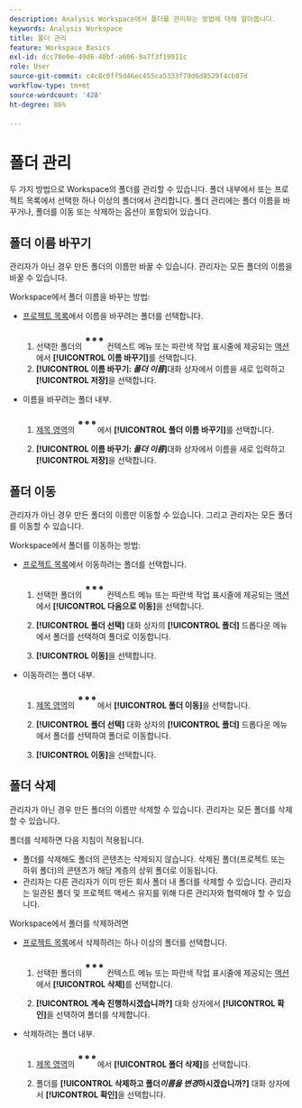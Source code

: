 ```yaml
---
description: Analysis Workspace에서 폴더를 관리하는 방법에 대해 알아봅니다.
keywords: Analysis Workspace
title: 폴더 관리
feature: Workspace Basics
exl-id: dcc78e0e-49d6-40bf-a606-9a7f3f19911c
role: User
source-git-commit: c4c8c0ff5d46ec455ca5333f79d6d8529f4cb87d
workflow-type: tm+mt
source-wordcount: '428'
ht-degree: 86%

---
```



# 폴더 관리

두 가지 방법으로 Workspace의 폴더를 관리할 수 있습니다. 폴더 내부에서 또는 프로젝트 목록에서 선택한 하나 이상의 폴더에서 관리합니다. 폴더 관리에는 폴더 이름을 바꾸거나, 폴더를 이동 또는 삭제하는 옵션이 포함되어 있습니다.

## 폴더 이름 바꾸기

관리자가 아닌 경우 만든 폴더의 이름만 바꿀 수 있습니다. 관리자는 모든 폴더의 이름을 바꿀 수 있습니다.

Workspace에서 폴더 이름을 바꾸는 방법:

* [프로젝트 목록](/help/analysis-workspace/build-workspace-project/freeform-overview.md#project-list)에서 이름을 바꾸려는 폴더를 선택합니다.

   1. 선택한 폴더의 ![More](/help/assets/icons/More.svg) 컨텍스트 메뉴 또는 파란색 작업 표시줄에 제공되는 [액션](/help/analysis-workspace/build-workspace-project/freeform-overview.md#actions)에서 **[!UICONTROL 이름 바꾸기]**&#x200B;를 선택합니다.
   1. **[!UICONTROL 이름 바꾸기: *폴더 이름&#x200B;*]**&#x200B;대화 상자에서 이름을 새로 입력하고&#x200B;**[!UICONTROL 저장&#x200B;]**&#x200B;을 선택합니다.

* 이름을 바꾸려는 폴더 내부.

   1. [제목 영역](/help/analysis-workspace/build-workspace-project/freeform-overview.md#title-area)의 ![More](/help/assets/icons/More.svg)에서 **[!UICONTROL 폴더 이름 바꾸기]**&#x200B;를 선택합니다.

   1. **[!UICONTROL 이름 바꾸기: *폴더 이름&#x200B;*]**&#x200B;대화 상자에서 이름을 새로 입력하고&#x200B;**[!UICONTROL 저장&#x200B;]**&#x200B;을 선택합니다.


## 폴더 이동

관리자가 아닌 경우 만든 폴더의 이름만 이동할 수 있습니다. 그리고 관리자는 모든 폴더를 이동할 수 있습니다.

Workspace에서 폴더를 이동하는 방법:

* [프로젝트 목록](/help/analysis-workspace/build-workspace-project/freeform-overview.md#project-list)에서 이동하려는 폴더를 선택합니다.

   1. 선택한 폴더의 ![More](/help/assets/icons/More.svg) 컨텍스트 메뉴 또는 파란색 작업 표시줄에 제공되는 [액션](/help/analysis-workspace/build-workspace-project/freeform-overview.md#actions)에서 **[!UICONTROL 다음으로 이동]**&#x200B;을 선택합니다.
   1. **[!UICONTROL 폴더 선택]** 대화 상자의 **[!UICONTROL 폴더]** 드롭다운 메뉴에서 폴더를 선택하여 폴더로 이동합니다.

   1. **[!UICONTROL 이동]**&#x200B;을 선택합니다.

* 이동하려는 폴더 내부.

   1. [제목 영역](/help/analysis-workspace/build-workspace-project/freeform-overview.md#title-area)의 ![More](/help/assets/icons/More.svg)에서 **[!UICONTROL 폴더 이동]**&#x200B;을 선택합니다.

   1. **[!UICONTROL 폴더 선택]** 대화 상자의 **[!UICONTROL 폴더]** 드롭다운 메뉴에서 폴더를 선택하여 폴더로 이동합니다.

   1. **[!UICONTROL 이동]**&#x200B;을 선택합니다.


## 폴더 삭제

관리자가 아닌 경우 만든 폴더의 이름만 삭제할 수 있습니다. 관리자는 모든 폴더를 삭제할 수 있습니다.

폴더를 삭제하면 다음 지침이 적용됩니다.

* 폴더를 삭제해도 폴더의 콘텐츠는 삭제되지 않습니다. 삭제된 폴더(프로젝트 또는 하위 폴더)의 콘텐츠가 해당 계층의 상위 폴더로 이동됩니다.
* 관리자는 다른 관리자가 이미 만든 회사 폴더 내 폴더를 삭제할 수 있습니다. 관리자는 일관된 폴더 및 프로젝트 액세스 유지를 위해 다른 관리자와 협력해야 할 수 있습니다.

Workspace에서 폴더를 삭제하려면

* [프로젝트 목록](/help/analysis-workspace/build-workspace-project/freeform-overview.md#project-list)에서 삭제하려는 하나 이상의 폴더를 선택합니다.

   1. 선택한 폴더의 ![More](/help/assets/icons/More.svg) 컨텍스트 메뉴 또는 파란색 작업 표시줄에 제공되는 [액션](/help/analysis-workspace/build-workspace-project/freeform-overview.md#actions)에서 **[!UICONTROL 삭제]**&#x200B;를 선택합니다.

   1. **[!UICONTROL 계속 진행하시겠습니까?]** 대화 상자에서 **[!UICONTROL 확인]**&#x200B;을 선택하여 폴더를 삭제합니다.

* 삭제하려는 폴더 내부.

   1. [제목 영역](/help/analysis-workspace/build-workspace-project/freeform-overview.md#title-area)의 ![More](/help/assets/icons/More.svg)에서 **[!UICONTROL 폴더 삭제]**&#x200B;를 선택합니다.

   1. 폴더를 **[!UICONTROL 삭제하고 폴더&#x200B;*이름을 변경*하시겠습니까?]** 대화 상자에서 **[!UICONTROL 확인]**&#x200B;을 선택합니다.

